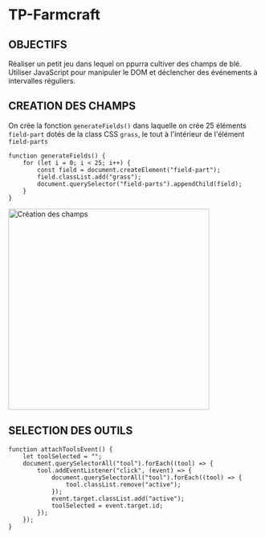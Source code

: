 # TP-Farmcraft

## OBJECTIFS

Réaliser un petit jeu dans lequel on ppurra cultiver des champs de blé.
Utiliser JavaScript pour manipuler le DOM et déclencher des événements à intervalles réguliers.

## CREATION DES CHAMPS

On crée la fonction `generateFields()` dans laquelle on crée 25 éléments `field-part` dotés de la class CSS `grass`, le tout à l'intérieur de l'élément `field-parts`

```
function generateFields() {
    for (let i = 0; i < 25; i++) {
        const field = document.createElement("field-part");
        field.classList.add("grass");
        document.querySelector("field-parts").appendChild(field);
    }
}
```

<img src="https://github.com/Tom-D04/TP-Farmcraft/assets/84025296/84f35a4d-7229-4239-aa2d-118f4b8b96b7" alt="Création des champs" width=400> </img>


## SELECTION DES OUTILS


```
function attachToolsEvent() {
    let toolSelected = "";
    document.querySelectorAll("tool").forEach((tool) => {
        tool.addEventListener("click", (event) => {
            document.querySelectorAll("tool").forEach((tool) => {
                tool.classList.remove("active");
            });
            event.target.classList.add("active");
            toolSelected = event.target.id;
        }); 
    });
}
```
